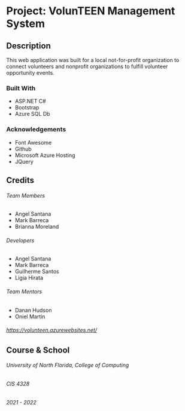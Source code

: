 # Project: VolunTEEN Management System

## Description
This web application was built for a local not-for-profit organization to connect volunteers and nonprofit organizations to fulfill volunteer opportunity events. 

### Built With
* ASP.NET C#
* Bootstrap
* Azure SQL Db

### Acknowledgements
* Font Awesome
* Github
* Microsoft Azure Hosting
* JQuery

## Credits
###### Team Members
* Angel Santana
* Mark Barreca
* Brianna Moreland


###### Developers
* Angel Santana
* Mark Barreca
* Guilherme Santos
* Ligia Hirata

###### Team Mentors
* Danan Hudson
* Oniel Martin

###### https://volunteen.azurewebsites.net/

## Course & School
###### University of North Florida, College of Computing
###### CIS 4328
###### 2021 - 2022
